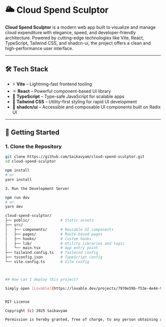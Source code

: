 # 🌥️ Cloud Spend Sculptor

**Cloud Spend Sculptor** is a modern web app built to visualize and manage cloud expenditure with elegance, speed, and developer-friendly architecture. Powered by cutting-edge technologies like Vite, React, TypeScript, Tailwind CSS, and shadcn-ui, the project offers a clean and high-performance user interface.

---

## 🛠️ Tech Stack

- ⚡ **Vite** – Lightning-fast frontend tooling
- ⚛️ **React** – Powerful component-based UI library
- 🧠 **TypeScript** – Type-safe JavaScript for scalable apps
- 🎨 **Tailwind CSS** – Utility-first styling for rapid UI development
- 🧩 **shadcn/ui** – Accessible and composable UI components built on Radix UI

---

## 🚀 Getting Started

### 1. Clone the Repository
```bash
git clone https://github.com/Saikavyam/cloud-spend-sculptor.git
cd cloud-spend-sculptor

npm install
# or
yarn install

3. Run the Development Server

npm run dev
# or
yarn dev

cloud-spend-sculptor/
├── public/              # Static assets
├── src/
│   ├── components/      # Reusable UI components
│   ├── pages/           # Route-based pages
│   ├── hooks/           # Custom hooks
│   ├── lib/             # Utility libraries and logic
│   └── main.tsx         # App entry point
├── tailwind.config.ts   # Tailwind config
├── tsconfig.json        # TypeScript config
└── vite.config.ts       # Vite config



## How can I deploy this project?

Simply open [Lovable](https://lovable.dev/projects/7970e59b-f53e-4e44-9f9a-c38d4544299d) and click on Share -> Publish.


MIT License

Copyright (c) 2025 Saikavyam

Permission is hereby granted, free of charge, to any person obtaining a copy...

